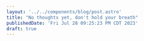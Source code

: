 ```yaml
---
layout: '../../components/blog/post.astro'
title: "No thoughts yet, don't hold your breath"
publishedDate: 'Fri Jul 28 09:25:23 PM CDT 2023'
draft: true
---
```


